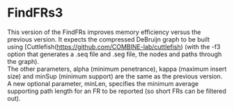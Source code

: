 # FindFRs3

This version of the FindFRs improves memory efficiency versus the previous version.  It expects
the compressed DeBruijn graph to be built using [Cuttlefish(https://github.com/COMBINE-lab/cuttlefish)
(with the -f3 option that generates a .seq file and .seg file, the nodes and paths through the graph).  
The other parameters, alpha (minimum penetrance), kappa (maximum insert size) and minSup (minimum support) are the same as
the previous version.  A new optional parameter, minLen, specifies the minimum average supporting path
length for an FR to be reported (so short FRs can be filtered out).
